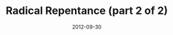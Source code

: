 ---
title: "Radical Repentance (part 2 of 2)"
speaker: "Jin Lee"
date: "2012-09-30"
sermonUrl: "//35.190.93.184/sermons/20120930_sunday_jin_lee_radical_repentance_part2.mp3"
---